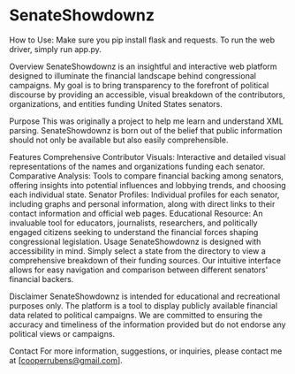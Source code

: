 # SenateShowdownz
How to Use:
Make sure you pip install flask and requests. To run the web driver, simply run app.py.

Overview
SenateShowdownz is an insightful and interactive web platform designed to illuminate the financial landscape behind congressional campaigns. My goal is to bring transparency to the forefront of political discourse by providing an accessible, visual breakdown of the contributors, organizations, and entities funding United States senators.

Purpose
This was originally a project to help me learn and understand XML parsing. SenateShowdownz is born out of the belief that public information should not only be available but also easily comprehensible.

Features
Comprehensive Contributor Visuals: Interactive and detailed visual representations of the names and organizations funding each senator.
Comparative Analysis: Tools to compare financial backing among senators, offering insights into potential influences and lobbying trends, and choosing each individual state.
Senator Profiles: Individual profiles for each senator, including graphs and personal information, along with direct links to their contact information and official web pages.
Educational Resource: An invaluable tool for educators, journalists, researchers, and politically engaged citizens seeking to understand the financial forces shaping congressional legislation.
Usage
SenateShowdownz is designed with accessibility in mind. Simply select a state from the directory to view a comprehensive breakdown of their funding sources. Our intuitive interface allows for easy navigation and comparison between different senators' financial backers.

Disclaimer
SenateShowdownz is intended for educational and recreational purposes only. The platform is a tool to display publicly available financial data related to political campaigns. We are committed to ensuring the accuracy and timeliness of the information provided but do not endorse any political views or campaigns.


Contact
For more information, suggestions, or inquiries, please contact me at [cooperrubens@gmail.com].
